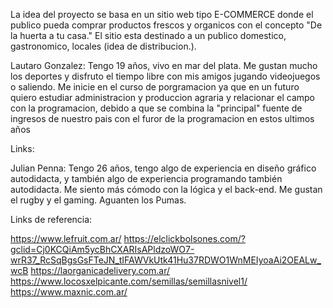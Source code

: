 La idea del proyecto se basa en un sitio web tipo E-COMMERCE donde el publico pueda comprar productos frescos y organicos con el concepto "De la huerta a tu casa." 
El sitio esta destinado a un publico domestico, gastronomico, locales (idea de distribucion.).


Lautaro Gonzalez: Tengo 19 años, vivo en mar del plata. Me gustan mucho los deportes y disfruto el tiempo libre con mis amigos jugando videojuegos o saliendo.
Me inicie en el curso de porgramacion ya que en un futuro quiero estudiar administracion y produccion agraria y relacionar el campo con la programacion, debido a que se combina
la "principal" fuente de ingresos de nuestro pais con el furor de la programacion en estos ultimos años

Links:


Julian Penna: Tengo 26 años, tengo algo de experiencia en diseño gráfico autodidacta, y también algo de experiencia programando también autodidacta. Me siento más cómodo con la lógica y el back-end. 
Me gustan el rugby y el gaming. Aguanten los Pumas.






















Links de referencia:

https://www.lefruit.com.ar/
https://elclickbolsones.com/?gclid=Cj0KCQiAm5ycBhCXARIsAPldzoWO7-wrR37_RcSqBgsGsFTeJN_tIFAWVkUtk41Hu37RDWO1WnMEIyoaAi2OEALw_wcB
https://laorganicadelivery.com.ar/
https://www.locosxelpicante.com/semillas/semillasnivel1/
https://www.maxnic.com.ar/

